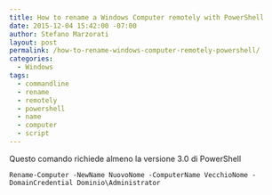 ```yaml
---
title: How to rename a Windows Computer remotely with PowerShell
date: 2015-12-04 15:42:00 -07:00
author: Stefano Marzorati
layout: post
permalink: /how-to-rename-windows-computer-remotely-powershell/
categories:
  - Windows
tags:
  - commandline
  - rename
  - remotely
  - powershell
  - name
  - computer
  - script
---
```

Questo comando richiede almeno la versione 3.0 di PowerShell   

	Rename-Computer -NewName NuovoNome -ComputerName VecchioNome -DomainCredential Dominio\Administrator